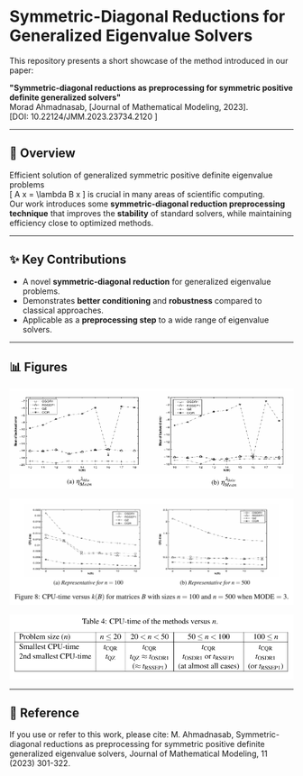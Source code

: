 # Symmetric-Diagonal Reductions for Generalized Eigenvalue Solvers

This repository presents a short showcase of the method introduced in our paper:

**"Symmetric-diagonal reductions as preprocessing for symmetric positive definite generalized solvers"**  
Morad Ahmadnasab, [Journal of Mathematical Modeling, 2023].  
[DOI: 10.22124/JMM.2023.23734.2120 ]

---

## 🔎 Overview
Efficient solution of generalized symmetric positive definite eigenvalue problems  
\[
A x = \lambda B x
\]
is crucial in many areas of scientific computing.  
Our work introduces some **symmetric-diagonal reduction preprocessing technique** that improves the **stability** of standard solvers, while maintaining efficiency close to optimized methods.

---

## ✨ Key Contributions
- A novel **symmetric-diagonal reduction** for generalized eigenvalue problems.  
- Demonstrates **better conditioning** and **robustness** compared to classical approaches.  
- Applicable as a **preprocessing step** to a wide range of eigenvalue solvers.  

---

## 📊 Figures
<p align="center">
  <img src="figures/fig1.png" width="800" alt="Stability Improvements">
</p>

<p align="center">
  <img src="figures/fig3.png" width="800" alt="Competitive Performances">
</p>

<p align="center">
  <img src="figures/fig2.png" width="800" alt="Performance vs. Problem Size">
</p>

---

## 📄 Reference
If you use or refer to this work, please cite: M. Ahmadnasab, Symmetric-diagonal reductions as preprocessing for symmetric positive definite generalized eigenvalue solvers, Journal of Mathematical Modeling, 11 (2023) 301-322. 


